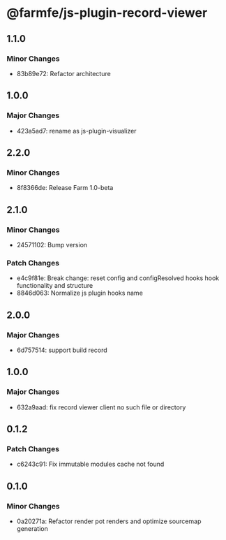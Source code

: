 # @farmfe/js-plugin-record-viewer

## 1.1.0

### Minor Changes

- 83b89e72: Refactor architecture

## 1.0.0

### Major Changes

- 423a5ad7: rename as js-plugin-visualizer

## 2.2.0

### Minor Changes

- 8f8366de: Release Farm 1.0-beta

## 2.1.0

### Minor Changes

- 24571102: Bump version

### Patch Changes

- e4c9f81e: Break change: reset config and configResolved hooks hook functionality and structure
- 8846d063: Normalize js plugin hooks name

## 2.0.0

### Major Changes

- 6d757514: support build record

## 1.0.0

### Major Changes

- 632a9aad: fix record viewer client no such file or directory

## 0.1.2

### Patch Changes

- c6243c91: Fix immutable modules cache not found

## 0.1.0

### Minor Changes

- 0a20271a: Refactor render pot renders and optimize sourcemap generation
